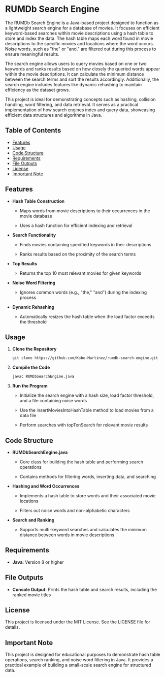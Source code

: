 # RUMDb Search Engine

The RUMDb Search Engine is a Java-based project designed to function as a lightweight search engine for a database of movies. It focuses on efficient keyword-based searches within movie descriptions using a hash table to store and index the data. The hash table maps each word found in movie descriptions to the specific movies and locations where the word occurs. Noise words, such as "the" or "and," are filtered out during this process to ensure meaningful results.

The search engine allows users to query movies based on one or two keywords and ranks results based on how closely the queried words appear within the movie descriptions. It can calculate the minimum distance between the search terms and sort the results accordingly. Additionally, the search engine includes features like dynamic rehashing to maintain efficiency as the dataset grows.

This project is ideal for demonstrating concepts such as hashing, collision handling, word filtering, and data retrieval. It serves as a practical implementation of how search engines index and query data, showcasing efficient data structures and algorithms in Java.


## Table of Contents

- [Features](#features)
- [Usage](#usage)
- [Code Structure](#code-structure)
- [Requirements](#requirements)
- [File Outputs](#file-outputs)
- [License](#license)
- [Important Note](#important-note)

## Features

- **Hash Table Construction**
  
  - Maps words from movie descriptions to their occurrences in the movie database
    
  - Uses a hash function for efficient indexing and retrieval

- **Search Functionality**
  
  - Finds movies containing specified keywords in their descriptions
    
  - Ranks results based on the proximity of the search terms

- **Top Results**
  
  - Returns the top 10 most relevant movies for given keywords

- **Noise Word Filtering**
  
  - Ignores common words (e.g., "the," "and") during the indexing process

- **Dynamic Rehashing**
  
  - Automatically resizes the hash table when the load factor exceeds the threshold

## Usage

1. **Clone the Repository**
   
   ```bash
   git clone https://github.com/Kobe-Martinez/rumdb-search-engine.git
   ```

2. **Compile the Code**
   
   ```bash
   javac RUMDbSearchEngine.java
   ```

3. **Run the Program**
   
   - Initialize the search engine with a hash size, load factor threshold, and a file containing noise words
     
   - Use the insertMoviesIntoHashTable method to load movies from a data file
     
   - Perform searches with topTenSearch for relevant movie results


## Code Structure

- **RUMDbSearchEngine.java**
  
  - Core class for building the hash table and performing search operations
 
  - Contains methods for filtering words, inserting data, and searching

- **Hashing and Word Occurrences**
  
  - Implements a hash table to store words and their associated movie locations
 
  - Filters out noise words and non-alphabetic characters

- **Search and Ranking**
  
  - Supports multi-keyword searches and calculates the minimum distance between words in movie descriptions
    

## Requirements

- **Java**: Version 8 or higher


## File Outputs

- **Console Output**: Prints the hash table and search results, including the ranked movie titles

## License

This project is licensed under the MIT License. See the LICENSE file for details.


## Important Note

This project is designed for educational purposes to demonstrate hash table operations, search ranking, and noise word filtering in Java. It provides a practical example of building a small-scale search engine for structured data.

